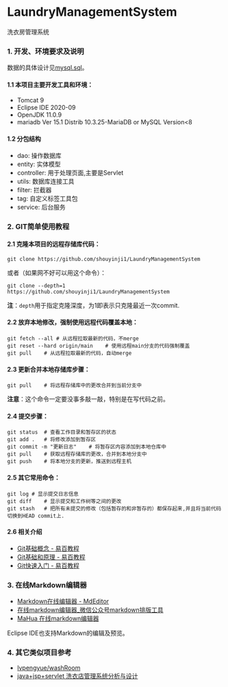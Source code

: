 ﻿# LaundryManagementSystem

洗衣房管理系统

### 1. 开发、环境要求及说明

数据的具体设计见[mysql.sql](./mysql.sql)。

#### 1.1 本项目主要开发工具和环境：

* Tomcat 9
* Eclipse IDE 2020-09
* OpenJDK 11.0.9
* mariadb  Ver 15.1 Distrib 10.3.25-MariaDB or MySQL Version<8

#### 1.2 分包结构

* dao: 操作数据库
* entity: 实体模型
* controller: 用于处理页面,主要是Servlet
* utils: 数据库连接工具
* filter: 拦截器
* tag: 自定义标签工具包
* service: 后台服务


### 2. GIT简单使用教程

#### 2.1 克隆本项目的远程存储库代码：

```
git clone https://github.com/shouyinji1/LaundryManagementSystem
```

或者（如果网不好可以用这个命令）：

```
git clone --depth=1 https://github.com/shouyinji1/LaundryManagementSystem
```

**注**：`depth`用于指定克隆深度，为1即表示只克隆最近一次commit.

#### 2.2 放弃本地修改，强制使用远程代码覆盖本地：

```
git fetch --all	# 从远程拉取最新的代码，不merge
git reset --hard origin/main	# 使用远程main分支的代码强制覆盖
git pull	# 从远程拉取最新的代码，自动merge
```

#### 2.3 更新合并本地存储库步骤：

```
git pull    # 将远程存储库中的更改合并到当前分支中
```

**注意**：这个命令一定要没事多敲一敲，特别是在写代码之前。

#### 2.4 提交步骤：

```
git status	# 查看工作目录和暂存区的状态
git add .	# 将修改添加到暂存区
git commit -m "更新日志"	# 将暂存区内容添加到本地仓库中
git pull	# 获取远程存储库的更改，合并到本地分支中
git push	# 将本地分支的更新，推送到远程主机
```

#### 2.5 其它常用命令：

```
git log	# 显示提交日志信息
git diff	# 显示提交和工作树等之间的更改
git stash	# 把所有未提交的修改（包括暂存的和非暂存的）都保存起来,并且将当前代码切换到HEAD commit上.
```

#### 2.6 相关介绍

* [Git基础概念 - 易百教程](https://www.yiibai.com/git/git_basic_concepts.html "Git基础概念 - 易百教程")
* [Git基础和原理 - 易百教程](https://www.yiibai.com/git/git_basic_concepts.html "Git基础和原理 - 易百教程")
* [Git快速入门 - 易百教程](https://www.yiibai.com/git/git-quick-start.html "Git快速入门 - 易百教程")

### 3. 在线Markdown编辑器

* [Markdown在线编辑器 - MdEditor](http://www.mdeditor.com/ "Markdown在线编辑器 - MdEditor")
* [在线markdown编辑器_微信公众号markdown排版工具](https://markdown.com.cn/editor/ "在线markdown编辑器_微信公众号markdown排版工具")
* [MaHua 在线markdown编辑器](http://mahua.jser.me/ "MaHua 在线markdown编辑器")

Eclipse IDE也支持Markdown的编辑及预览。

### 4. 其它类似项目参考
* [lvpengyue/washRoom](https://github.com/lvpengyue/washRoom "lvpengyue/washRoom")
* [java+jsp+servlet 洗衣店管理系统分析与设计](https://blog.csdn.net/QQ21503882/article/details/104269614 "java+jsp+servlet 洗衣店管理系统分析与设计")

